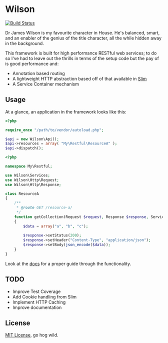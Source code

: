 # Wilson

[![Build Status](https://secure.travis-ci.org/rawebone/Wilson.png?branch=perf)](http://travis-ci.org/rawebone/Wilson)

Dr James Wilson is my favourite character in House. He's  balanced, smart,
and an enabler of the genius of the title character, all the while hidden
away in the background.

This framework is built for high performance RESTful web services; to do so
I've had to leave out the thrills in terms of the setup code but the pay of
is good performance and:

* Annotation based routing
* A lightweight HTTP abstraction based off of that available in
  [Slim](http://www.slimframework.com/)
* A Service Container mechanism


## Usage

At a glance, an application in the framework looks like this:

```php
<?php

require_once "/path/to/vendor/autoload.php";

$api = new Wilson\Api();
$api->resources = array( "My\Restful\ResourceA" );
$api->dispatch();

```

```php
<?php

namespace My\Restful;

use Wilson\Services;
use Wilson\Http\Request;
use Wilson\Http\Response;

class ResourceA
{
    /**
     * @route GET /resource-a/
     */
    function getCollection(Request $request, Response $response, Services $services)
    {
        $data = array("a", "b", "c");
        
        $response->setStatus(200);
        $response->setHeader("Content-Type", "application/json");
        $response->setBody(json_encode($data));
    }
}

```

Look at the [docs](docs/index.md) for a proper guide through the functionality.


## TODO

* Improve Test Coverage
* Add Cookie handling from Slim
* Implement HTTP Caching
* Improve documentation


## License

[MIT License](LICENSE), go hog wild.